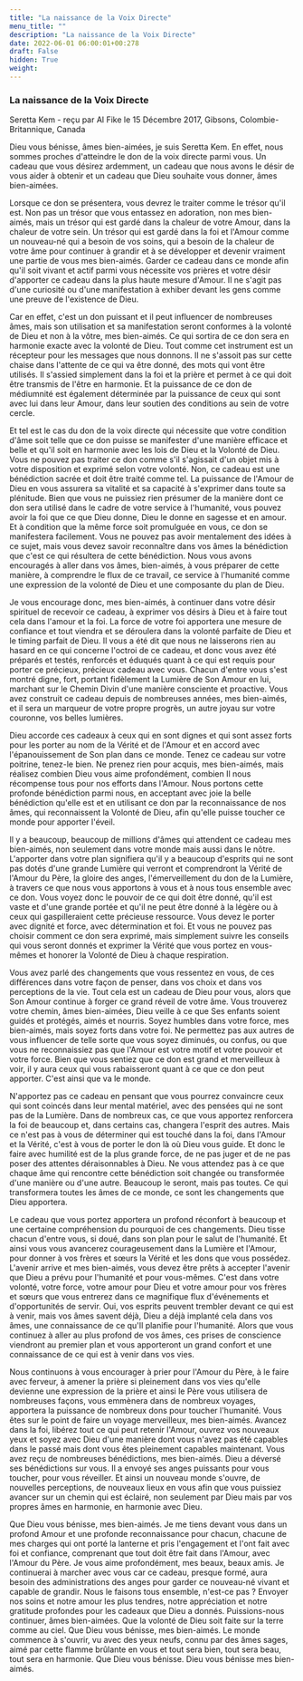 ```yaml
---
title: "La naissance de la Voix Directe"
menu_title: ""
description: "La naissance de la Voix Directe"
date: 2022-06-01 06:00:01+00:278
draft: False
hidden: True
weight:
---
```

### La naissance de la Voix Directe

Seretta Kem - reçu par Al Fike le 15 Décembre 2017, Gibsons, Colombie-Britannique, Canada

Dieu vous bénisse, âmes bien-aimées, je suis Seretta Kem. En effet, nous sommes proches d'atteindre le don de la voix directe parmi vous. Un cadeau que vous désirez ardemment, un cadeau que nous avons le désir de vous aider à obtenir et un cadeau que Dieu souhaite vous donner, âmes bien-aimées.

Lorsque ce don se présentera, vous devrez le traiter comme le trésor qu'il est. Non pas un trésor que vous entassez en adoration, non mes bien-aimés, mais un trésor qui est gardé dans la chaleur de votre Amour, dans la chaleur de votre sein. Un trésor qui est gardé dans la foi et l'Amour comme un nouveau-né qui a besoin de vos soins, qui a besoin de la chaleur de votre âme pour continuer à grandir et à se développer et devenir vraiment une partie de vous mes bien-aimés. Garder ce cadeau dans ce monde afin qu'il soit vivant et actif parmi vous nécessite vos prières et votre désir d'apporter ce cadeau dans la plus haute mesure d'Amour. Il ne s'agit pas d'une curiosité ou d'une manifestation à exhiber devant les gens comme une preuve de l'existence de Dieu.

Car en effet, c'est un don puissant et il peut influencer de nombreuses âmes, mais son utilisation et sa manifestation seront conformes à la volonté de Dieu et non à la vôtre, mes bien-aimés. Ce qui sortira de ce don sera en harmonie exacte avec la volonté de Dieu. Tout comme cet instrument est un récepteur pour les messages que nous donnons. Il ne s'assoit pas sur cette chaise dans l'attente de ce qui va être donné, des mots qui vont être utilisés. Il s'assied simplement dans la foi et la prière et permet à ce qui doit être transmis de l'être en harmonie. Et la puissance de ce don de médiumnité est également déterminée par la puissance de ceux qui sont avec lui dans leur Amour, dans leur soutien des conditions au sein de votre cercle.

Et tel est le cas du don de la voix directe qui nécessite que votre condition d'âme soit telle que ce don puisse se manifester d'une manière efficace et belle et qu'il soit en harmonie avec les lois de Dieu et la Volonté de Dieu. Vous ne pouvez pas traiter ce don comme s'il s'agissait d'un objet mis à votre disposition et exprimé selon votre volonté. Non, ce cadeau est une bénédiction sacrée et doit être traité comme tel. La puissance de l'Amour de Dieu en vous assurera sa vitalité et sa capacité à s'exprimer dans toute sa plénitude. Bien que vous ne puissiez rien présumer de la manière dont ce don sera utilisé dans le cadre de votre service à l'humanité, vous pouvez avoir la foi que ce que Dieu donne, Dieu le donne en sagesse et en amour. Et à condition que la même force soit promulguée en vous, ce don se manifestera facilement. Vous ne pouvez pas avoir mentalement des idées à ce sujet, mais vous devez savoir reconnaître dans vos âmes la bénédiction que c'est ce qui résultera de cette bénédiction. Nous vous avons encouragés à aller dans vos âmes, bien-aimés, à vous préparer de cette manière, à comprendre le flux de ce travail, ce service à l'humanité comme une expression de la volonté de Dieu et une composante du plan de Dieu.

Je vous encourage donc, mes bien-aimés, à continuer dans votre désir spirituel de recevoir ce cadeau, à exprimer vos désirs à Dieu et à faire tout cela dans l'amour et la foi. La force de votre foi apportera une mesure de confiance et tout viendra et se déroulera dans la volonté parfaite de Dieu et le timing parfait de Dieu. Il vous a été dit que nous ne laisserons rien au hasard en ce qui concerne l'octroi de ce cadeau, et donc vous avez été préparés et testés, renforcés et éduqués quant à ce qui est requis pour porter ce précieux, précieux cadeau avec vous. Chacun d'entre vous s'est montré digne, fort, portant fidèlement la Lumière de Son Amour en lui, marchant sur le Chemin Divin d'une manière consciente et proactive. Vous avez construit ce cadeau depuis de nombreuses années, mes bien-aimés, et il sera un marqueur de votre propre progrès, un autre joyau sur votre couronne, vos belles lumières.

Dieu accorde ces cadeaux à ceux qui en sont dignes et qui sont assez forts pour les porter au nom de la Vérité et de l'Amour et en accord avec l'épanouissement de Son plan dans ce monde. Tenez ce cadeau sur votre poitrine, tenez-le bien. Ne prenez rien pour acquis, mes bien-aimés, mais réalisez combien Dieu vous aime profondément, combien Il nous récompense tous pour nos efforts dans l'Amour. Nous portons cette profonde bénédiction parmi nous, en acceptant avec joie la belle bénédiction qu'elle est et en utilisant ce don par la reconnaissance de nos âmes, qui reconnaissent la Volonté de Dieu, afin qu'elle puisse toucher ce monde pour apporter l'éveil.

Il y a beaucoup, beaucoup de millions d'âmes qui attendent ce cadeau mes bien-aimés, non seulement dans votre monde mais aussi dans le nôtre. L'apporter dans votre plan signifiera qu'il y a beaucoup d'esprits qui ne sont pas dotés d'une grande Lumière qui verront et comprendront la Vérité de l'Amour du Père, la gloire des anges, l'émerveillement du don de la Lumière, à travers ce que nous vous apportons à vous et à nous tous ensemble avec ce don. Vous voyez donc le pouvoir de ce qui doit être donné, qu'il est vaste et d'une grande portée et qu'il ne peut être donné à la légère ou à ceux qui gaspilleraient cette précieuse ressource. Vous devez le porter avec dignité et force, avec détermination et foi. Et vous ne pouvez pas choisir comment ce don sera exprimé, mais simplement suivre les conseils qui vous seront donnés et exprimer la Vérité que vous portez en vous-mêmes et honorer la Volonté de Dieu à chaque respiration.

Vous avez parlé des changements que vous ressentez en vous, de ces différences dans votre façon de penser, dans vos choix et dans vos perceptions de la vie. Tout cela est un cadeau de Dieu pour vous, alors que Son Amour continue à forger ce grand réveil de votre âme. Vous trouverez votre chemin, âmes bien-aimées, Dieu veille à ce que Ses enfants soient guidés et protégés, aimés et nourris. Soyez humbles dans votre force, mes bien-aimés, mais soyez forts dans votre foi. Ne permettez pas aux autres de vous influencer de telle sorte que vous soyez diminués, ou confus, ou que vous ne reconnaissiez pas que l'Amour est votre motif et votre pouvoir et votre force. Bien que vous sentiez que ce don est grand et merveilleux à voir, il y aura ceux qui vous rabaisseront quant à ce que ce don peut apporter. C'est ainsi que va le monde.

N'apportez pas ce cadeau en pensant que vous pourrez convaincre ceux qui sont coincés dans leur mental matériel, avec des pensées qui ne sont pas de la Lumière. Dans de nombreux cas, ce que vous apportez renforcera la foi de beaucoup et, dans certains cas, changera l'esprit des autres. Mais ce n'est pas à vous de déterminer qui est touché dans la foi, dans l'Amour et la Vérité, c'est à vous de porter le don là où Dieu vous guide. Et donc le faire avec humilité est de la plus grande force, de ne pas juger et de ne pas poser des attentes déraisonnables à Dieu. Ne vous attendez pas à ce que chaque âme qui rencontre cette bénédiction soit changée ou transformée d'une manière ou d'une autre. Beaucoup le seront, mais pas toutes. Ce qui transformera toutes les âmes de ce monde, ce sont les changements que Dieu apportera.

Le cadeau que vous portez apportera un profond réconfort à beaucoup et une certaine compréhension du pourquoi de ces changements. Dieu tisse chacun d'entre vous, si doué, dans son plan pour le salut de l'humanité. Et ainsi vous vous avancerez courageusement dans la Lumière et l'Amour, pour donner à vos frères et sœurs la Vérité et les dons que vous possédez. L'avenir arrive et mes bien-aimés, vous devez être prêts à accepter l'avenir que Dieu a prévu pour l'humanité et pour vous-mêmes. C'est dans votre volonté, votre force, votre amour pour Dieu et votre amour pour vos frères et sœurs que vous entrerez dans ce magnifique flux d'événements et d'opportunités de servir. Oui, vos esprits peuvent trembler devant ce qui est à venir, mais vos âmes savent déjà, Dieu a déjà implanté cela dans vos âmes, une connaissance de ce qu'Il planifie pour l'humanité. Alors que vous continuez à aller au plus profond de vos âmes, ces prises de conscience viendront au premier plan et vous apporteront un grand confort et une connaissance de ce qui est à venir dans vos vies.

Nous continuons à vous encourager à prier pour l'Amour du Père, à le faire avec ferveur, à amener la prière si pleinement dans vos vies qu'elle devienne une expression de la prière et ainsi le Père vous utilisera de nombreuses façons, vous emmènera dans de nombreux voyages, apportera la puissance de nombreux dons pour toucher l'humanité. Vous êtes sur le point de faire un voyage merveilleux, mes bien-aimés. Avancez dans la foi, libérez tout ce qui peut retenir l'Amour, ouvrez vos nouveaux yeux et soyez avec Dieu d'une manière dont vous n'avez pas été capables dans le passé mais dont vous êtes pleinement capables maintenant. Vous avez reçu de nombreuses bénédictions, mes bien-aimés. Dieu a déversé ses bénédictions sur vous. Il a envoyé ses anges puissants pour vous toucher, pour vous réveiller. Et ainsi un nouveau monde s'ouvre, de nouvelles perceptions, de nouveaux lieux en vous afin que vous puissiez avancer sur un chemin qui est éclairé, non seulement par Dieu mais par vos propres âmes en harmonie, en harmonie avec Dieu.

Que Dieu vous bénisse, mes bien-aimés. Je me tiens devant vous dans un profond Amour et une profonde reconnaissance pour chacun, chacune de mes charges qui ont porté la lanterne et pris l'engagement et l'ont fait avec foi et confiance, comprenant que tout doit être fait dans l'Amour, avec l'Amour du Père. Je vous aime profondément, mes beaux, beaux amis. Je continuerai à marcher avec vous car ce cadeau, presque formé, aura besoin des administrations des anges pour garder ce nouveau-né vivant et capable de grandir. Nous le faisons tous ensemble, n'est-ce pas ? Envoyer nos soins et notre amour les plus tendres, notre appréciation et notre gratitude profondes pour les cadeaux que Dieu a donnés. Puissions-nous continuer, âmes bien-aimées. Que la volonté de Dieu soit faite sur la terre comme au ciel. Que Dieu vous bénisse, mes bien-aimés. Le monde commence à s'ouvrir, vu avec des yeux neufs, connu par des âmes sages, aimé par cette flamme brûlante en vous et tout sera bien, tout sera beau, tout sera en harmonie. Que Dieu vous bénisse. Dieu vous bénisse mes bien-aimés.
